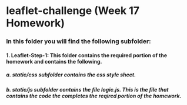 # leaflet-challenge (Week 17 Homework)

### In this folder you will find the following subfolder:
#### 1. Leaflet-Step-1:  This folder contains the required portion of the homework and contains the following.
##### a.  static/css subfolder contains the css style sheet.
##### b.  static/js subfolder contains the file logic.js.  This is the file that contains the code the completes the reqired portion of the homework.
